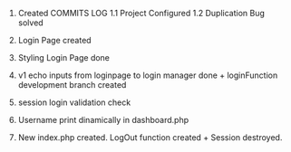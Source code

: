 1. Created COMMITS LOG
1.1 Project Configured
1.2 Duplication Bug solved

2. Login Page created
3. Styling Login Page done
4. v1 echo inputs from loginpage to login manager done + loginFunction development branch created
5. session login validation check
6. Username print dinamically in dashboard.php
7. New index.php created. LogOut function created + Session destroyed.